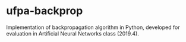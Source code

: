 # ufpa-backprop
Implementation of backpropagation algorithm in Python, developed for evaluation in Artificial Neural Networks class (2019.4).
